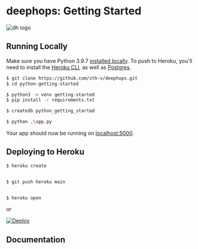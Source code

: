 # deephops: Getting Started


![dh logo](https://s3.us-west-2.amazonaws.com/secure.notion-static.com/98f67462-10a7-46f8-8430-0c99d8bb5bde/github.png?X-Amz-Algorithm=AWS4-HMAC-SHA256&X-Amz-Content-Sha256=UNSIGNED-PAYLOAD&X-Amz-Credential=AKIAT73L2G45EIPT3X45%2F20220124%2Fus-west-2%2Fs3%2Faws4_request&X-Amz-Date=20220124T110800Z&X-Amz-Expires=86400&X-Amz-Signature=6a1702239098fb8ade82dd54a69fd41c7745d9a5ed2161de47561dbff87804cd&X-Amz-SignedHeaders=host&response-content-disposition=filename%20%3D%22github.png%22&x-id=GetObject)





## Running Locally

Make sure you have Python 3.9.7 [installed locally](https://docs.python-guide.org/starting/installation/). To push to Heroku, you'll need to install the [Heroku CLI](https://devcenter.heroku.com/articles/heroku-cli), as well as [Postgres](https://devcenter.heroku.com/articles/heroku-postgresql#local-setup).

```sh
$ git clone https://github.com/sth-v/deephops.git
$ cd python-getting-started

$ python3 -m venv getting-started
$ pip install -r requirements.txt

$ createdb python_getting_started

$ python .\app.py
```

Your app should now be running on [localhost:5000](http://localhost:5000/).

## Deploying to Heroku

```sh
$ heroku create


$ git push heroku main


$ heroku open
```
or

[![Deploy](https://www.herokucdn.com/deploy/button.svg)](https://heroku.com/deploy)

## Documentation

